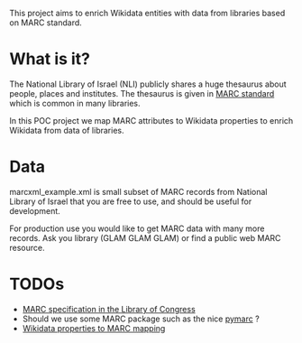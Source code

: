 This project aims to enrich Wikidata entities with data from libraries based on MARC standard.

# What is it?
The National Library of Israel (NLI) publicly shares a huge thesaurus about people, places and institutes.
The thesaurus is given in [MARC standard](https://en.wikipedia.org/wiki/MARC_standards) which
 is common in many libraries.

In this POC project we map MARC attributes to Wikidata properties to enrich Wikidata from data of libraries.

# Data
marcxml_example.xml is small subset of MARC records from National Library of Israel that you are free to use,
and should be useful for development.

For production use you would like to get MARC data with many more records.
Ask you library (GLAM GLAM GLAM) or find a public web MARC resource.


# TODOs
* [MARC specification in the Library of Congress](https://www.loc.gov/marc/marcdocz.html)
* Should we use some MARC package such as the nice [pymarc](https://github.com/edsu/pymarc) ?
* [Wikidata properties to MARC mapping](https://docs.google.com/spreadsheets/d/1lXxIe1vYFbUaTGUWTFi7Gh9zZzUcKZNSjPCk65qgm2A/edit#gid=0)
